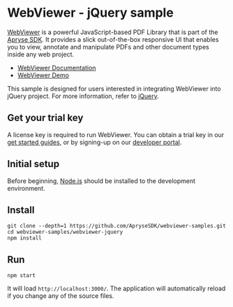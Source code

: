 # WebViewer - jQuery sample

[WebViewer](https://docs.apryse.com/web/guides/get-started) is a powerful JavaScript-based PDF Library that is part of the [Apryse SDK](https://apryse.com/). It provides a slick out-of-the-box responsive UI that enables you to view, annotate and manipulate PDFs and other document types inside any web project.

- [WebViewer Documentation](https://docs.apryse.com/web/guides/get-started)
- [WebViewer Demo](https://showcase.apryse.com/)

This sample is designed for users interested in integrating WebViewer into jQuery project. For more information, refer to [jQuery](https://jquery.com/).

## Get your trial key

A license key is required to run WebViewer. You can obtain a trial key in our [get started guides](https://docs.apryse.com/web/guides/get-started), or by signing-up on our [developer portal](https://dev.apryse.com/).

## Initial setup

Before beginning, [Node.js](https://nodejs.org/en/) should be installed to the development environment.

## Install

```
git clone --depth=1 https://github.com/ApryseSDK/webviewer-samples.git
cd webviewer-samples/webviewer-jquery
npm install
```

## Run

```
npm start
```

It will load `http://localhost:3000/`. The application will automatically reload if you change any of the source files.
